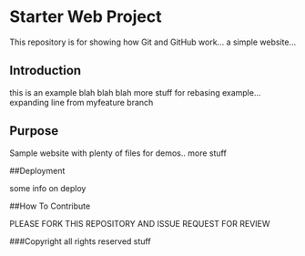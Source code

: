 # Starter Web Project

This repository is for showing how Git and GitHub work... a simple website... 

## Introduction 

this is an example blah blah blah 
more stuff for rebasing example... expanding line from myfeature branch 



## Purpose

Sample website with plenty of files for demos.. more stuff

##Deployment

some info on deploy

##How To Contribute

PLEASE FORK THIS REPOSITORY AND ISSUE REQUEST FOR REVIEW

###Copyright
all rights reserved 
stuff